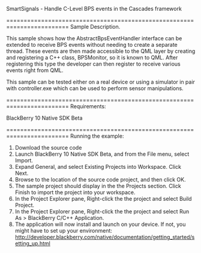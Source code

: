SmartSignals - Handle C-Level BPS events in the Cascades framework

========================================================================
Sample Description.

This sample shows how the AbstractBpsEventHandler interface can be extended to
receive BPS events without needing to create a separate thread. These events
are then made accessible to the QML layer by creating and registering a C++
class, BPSMonitor, so it is known to QML. After registering this type the
developer can then register to receive various events right from QML.

This sample can be tested either on a real device or using a simulator in pair
with controller.exe which can be used to perform sensor manipulations.

 
========================================================================
Requirements:

BlackBerry 10 Native SDK Beta

========================================================================
Running the example:

1. Download the source code
2. Launch BlackBerry 10 Native SDK Beta, and from the File menu, select Import.
3. Expand General, and select Existing Projects into Workspace. Click Next.
4. Browse to the location of the source code project, and then click OK.
5. The sample project should display in the the Projects section. 
   Click Finish to import the project into your workspace.
6. In the Project Explorer pane, Right-click the the project and select Build Project.
7. In the Project Explorer pane, Right-click the the project and select 
   Run As > BlackBerry C/C++ Application.
8. The application will now install and launch on your device. If not, you might
   have to set up your environment: 
   http://developer.blackberry.com/native/documentation/getting_started/setting_up.html